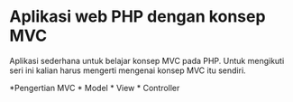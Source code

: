# Aplikasi web PHP dengan konsep MVC #
Aplikasi sederhana untuk belajar konsep MVC pada PHP. Untuk mengikuti seri ini kalian harus mengerti mengenai konsep MVC itu sendiri.

*Pengertian MVC
    * Model
    * View
    * Controller
    
